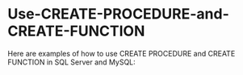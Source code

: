 # Use-CREATE-PROCEDURE-and-CREATE-FUNCTION
Here are examples of how to use CREATE PROCEDURE and CREATE FUNCTION in SQL Server and MySQL:
